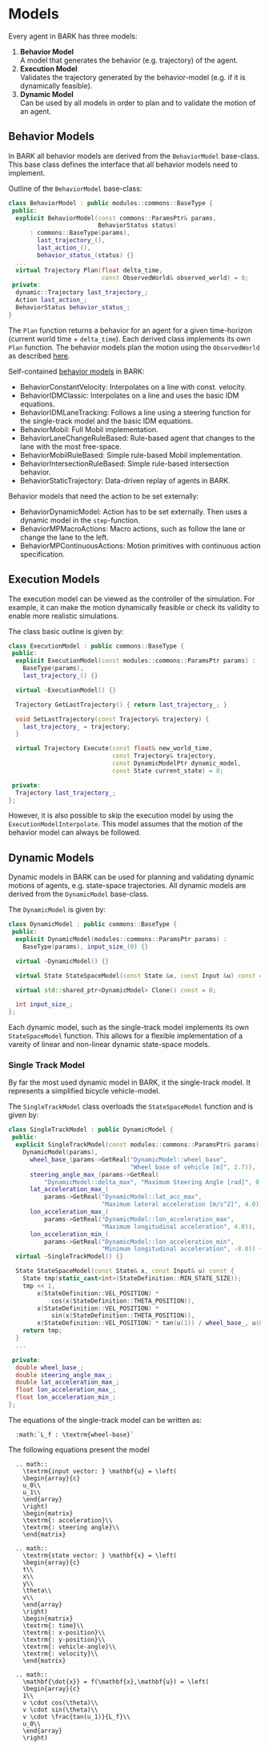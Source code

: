 Models
================================

Every agent in BARK has three models:

1. **Behavior Model** <br />
  A model that generates the behavior (e.g. trajectory) of the agent.
2. **Execution Model** <br />
  Validates the trajectory generated by the behavior-model (e.g. if it is dynamically feasible).
3. **Dynamic Model** <br />
  Can be used by all models in order to plan and to validate the motion of an agent.


## Behavior Models

In BARK all behavior models are derived from the `BehaviorModel` base-class.
This base class defines the interface that all behavior models need to implement.

Outline of the `BehaviorModel` base-class:

```cpp
class BehaviorModel : public modules::commons::BaseType {
 public:
  explicit BehaviorModel(const commons::ParamsPtr& params,
                         BehaviorStatus status)
      : commons::BaseType(params),
        last_trajectory_(),
        last_action_(),
        behavior_status_(status) {}
  ...
  virtual Trajectory Plan(float delta_time,
                          const ObservedWorld& observed_world) = 0;
 private:
  dynamic::Trajectory last_trajectory_;
  Action last_action_;
  BehaviorStatus behavior_status_;
}
```

The `Plan` function returns a behavior for an agent for a given time-horizon (current world time + `delta_time`).
Each derived class implements its own `Plan` function.
The behavior models plan the motion using the `ObservedWorld` as described [here](world.md).

Self-contained [behavior models](behavior_models.md) in BARK:

* BehaviorConstantVelocity: Interpolates on a line with const. velocity.
* BehaviorIDMClassic: Interpolates on a line and uses the basic IDM equations.
* BehaviorIDMLaneTracking: Follows a line using a steering function for the single-track model and the basic IDM equations.
* BehaviorMobil: Full Mobil implementation.
* BehaviorLaneChangeRuleBased: Rule-based agent that changes to the lane with the most free-space.
* BehaviorMobilRuleBased: Simple rule-based Mobil implementation.
* BehaviorIntersectionRuleBased: Simple rule-based intersection behavior.
* BehaviorStaticTrajectory: Data-driven replay of agents in BARK.

Behavior models that need the action to be set externally:

* BehaviorDynamicModel: Action has to be set externally. Then uses a dynamic model in the `step`-function.
* BehaviorMPMacroActions: Macro actions, such as follow the lane or change the lane to the left.
* BehaviorMPContinuousActions: Motion primitives with continuous action specification.


## Execution Models

The execution model can be viewed as the controller of the simulation.
For example, it can make the motion dynamically feasible or check its validity to enable more realistic simulations.

The class basic outline is given by:

```cpp
class ExecutionModel : public commons::BaseType {
 public:
  explicit ExecutionModel(const modules::commons::ParamsPtr params) :
    BaseType(params),
    last_trajectory_() {}

  virtual ~ExecutionModel() {}

  Trajectory GetLastTrajectory() { return last_trajectory_; }

  void SetLastTrajectory(const Trajectory& trajectory) {
    last_trajectory_ = trajectory;
  }

  virtual Trajectory Execute(const float& new_world_time,
                             const Trajectory& trajectory,
                             const DynamicModelPtr dynamic_model,
                             const State current_state) = 0;

 private:
  Trajectory last_trajectory_;
};
```

However, it is also possible to skip the execution model by using the `ExecutionModelInterpolate`.
This model assumes that the motion of the behavior model can always be followed.



## Dynamic Models

Dynamic models in BARK can be used for planning and validating dynamic motions of agents, e.g. state-space trajectories.
All dynamic models are derived from the `DynamicModel` base-class.

The `DynamicModel` is given by:

```cpp
class DynamicModel : public commons::BaseType {
 public:
  explicit DynamicModel(modules::commons::ParamsPtr params) :
    BaseType(params), input_size_(0) {}

  virtual ~DynamicModel() {}

  virtual State StateSpaceModel(const State &x, const Input &u) const = 0;

  virtual std::shared_ptr<DynamicModel> Clone() const = 0;

  int input_size_;
};

```

Each dynamic model, such as the single-track model implements its own `StateSpaceModel` function.
This allows for a flexible implementation of a vareity of linear and non-linear dynamic state-space models.


### Single Track Model

By far the most used dynamic model in BARK, it the single-track model.
It represents a simplified bicycle vehicle-model.

The `SingleTrackModel` class overloads the `StateSpaceModel` function and is given by:

```cpp
class SingleTrackModel : public DynamicModel {
 public:
  explicit SingleTrackModel(const modules::commons::ParamsPtr& params) :
    DynamicModel(params),
      wheel_base_(params->GetReal("DynamicModel::wheel_base",
                                  "Wheel base of vehicle [m]", 2.7)),
      steering_angle_max_(params->GetReal(
          "DynamicModel::delta_max", "Maximum Steering Angle [rad]", 0.2)),
      lat_acceleration_max_(
          params->GetReal("DynamicModel::lat_acc_max",
                          "Maximum lateral acceleration [m/s^2]", 4.0)),
      lon_acceleration_max_(
          params->GetReal("DynamicModel::lon_acceleration_max",
                          "Maximum longitudinal acceleration", 4.0)),
      lon_acceleration_min_(
          params->GetReal("DynamicModel::lon_acceleration_min",
                          "Minimum longitudinal acceleration", -8.0)) {}
  virtual ~SingleTrackModel() {}

  State StateSpaceModel(const State& x, const Input& u) const {
    State tmp(static_cast<int>(StateDefinition::MIN_STATE_SIZE));
    tmp << 1,
        x(StateDefinition::VEL_POSITION) *
            cos(x(StateDefinition::THETA_POSITION)),
        x(StateDefinition::VEL_POSITION) *
            sin(x(StateDefinition::THETA_POSITION)),
        x(StateDefinition::VEL_POSITION) * tan(u(1)) / wheel_base_, u(0);
    return tmp;
  }
  ...

 private:
  double wheel_base_;
  double steering_angle_max_;
  double lat_acceleration_max_;
  float lon_acceleration_max_;
  float lon_acceleration_min_;
};
```

The equations of the single-track model can be written as:

```eval_rst
  :math:`L_f : \textrm{wheel-base}` 
```

The following equations present the model 
```eval_rst
  .. math:: 
    \textrm{input vector: } \mathbf{u} = \left(
    \begin{array}{c}
    u_0\\
    u_1\\
    \end{array}
    \right) 
    \begin{matrix}
    \textrm{: acceleration}\\
    \textrm{: steering angle}\\
    \end{matrix}
  
  .. math::
    \textrm{state vector: } \mathbf{x} = \left(
    \begin{array}{c}
    t\\
    x\\
    y\\
    \theta\\
    v\\
    \end{array}
    \right)
    \begin{matrix}
    \textrm{: time}\\
    \textrm{: x-position}\\
    \textrm{: y-position}\\
    \textrm{: vehicle-angle}\\
    \textrm{: velocity}\\
    \end{matrix}

  .. math::
    \mathbf{\dot{x}} = f(\mathbf{x},\mathbf{u}) = \left(
    \begin{array}{c}
    1\\
    v \cdot cos(\theta)\\
    v \cdot sin(\theta)\\
    v \cdot \frac{tan(u_1)}{L_f}\\
    u_0\\
    \end{array}
    \right)

```
